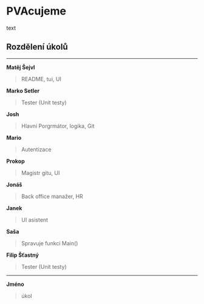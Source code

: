 # PVAcujeme

text

## Rozdělení úkolů
<hr>

**Matěj Šejvl**
> README, tui, UI


**Marko Setler**
> Tester (Unit testy)


**Josh**
> Hlavní Porgrmátor, logika, Git


**Mario**
> Autentizace


**Prokop**
> Magistr gitu, UI

**Jonáš**
> Back office manažer, HR

**Janek**
> UI asistent

**Saša**
> Spravuje funkci Main()

**Filip Šťastný**
> Tester (Unit testy)

<hr>

**Jméno**
> úkol









